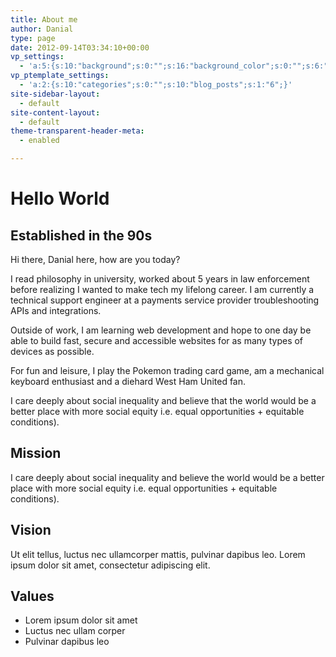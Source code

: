 ```yaml
---
title: About me
author: Danial
type: page
date: 2012-09-14T03:34:10+00:00
vp_settings:
  - 'a:5:{s:10:"background";s:0:"";s:16:"background_color";s:0:"";s:6:"slogan";s:0:"";s:9:"slogan_bg";s:0:"";s:9:"variation";s:1:"1";}'
vp_ptemplate_settings:
  - 'a:2:{s:10:"categories";s:0:"";s:10:"blog_posts";s:1:"6";}'
site-sidebar-layout:
  - default
site-content-layout:
  - default
theme-transparent-header-meta:
  - enabled

---
```

# Hello World

## Established in the 90s

Hi there, Danial here, how are you today?

I read philosophy in university, worked about 5 years in law enforcement before realizing I wanted to make tech my lifelong career. I am currently a technical support engineer at a payments service provider troubleshooting APIs and integrations.

Outside of work, I am learning web development and hope to one day be able to build fast, secure and accessible websites for as many types of devices as possible.

For fun and leisure, I play the Pokemon trading card game, am a mechanical keyboard enthusiast and a diehard West Ham United fan.

I care deeply about social inequality and believe that the world would be a better place with more social equity i.e. equal opportunities + equitable conditions).

## Mission

I care deeply about social inequality and believe the world would be a better place with more social equity i.e. equal opportunities + equitable conditions).


## Vision

Ut elit tellus, luctus nec ullamcorper mattis, pulvinar dapibus leo. Lorem ipsum dolor sit amet, consectetur adipiscing elit.

## Values

  * Lorem ipsum dolor sit amet
  * Luctus nec ullam corper
  * Pulvinar dapibus leo